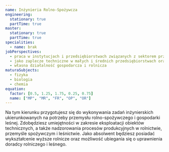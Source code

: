 ```yaml
---
name: Inżynieria Rolno-Spożywcza
engineering:
  stationary: true
  partTime: true
master:
  stationary: true
  partTime: true
specialities:
  - name: brak
jobPerspectives:
  - praca w instytucjach i przedsiębiorstwach związanych z sektorem przetwórstwa rolno-spożywczego, rolnictwem i gospodarką leśną
  - jako zaplecze techniczne w małych i średnich przedsiębiorstwach oraz jednostkach doradczych
  - własna działalność gospodarcza i rolnicza
maturaSubjects:
  - fizyka
  - biologia
  - chemia
equation:
  factor: [0.5, 1.25, 1.75, 0.25, 0.75]
  name: ["MP", "MR", "FR", "OP", "OR"]
---
```


Na tym kierunku przygotujesz się do wykonywania zadań inżynierskich ukierunkowanych na potrzeby przemysłu rolno-spożywczego i gospodarki leśnej. Zdobędziesz umiejętności w zakresie eksploatacji obiektów technicznych, a także nadzorowania procesów produkcyjnych w rolnictwie, przemyśle spożywczym i leśnictwie. Jako absolwent będziesz posiadać
wykształcenie wyższe rolnicze oraz możliwość ubiegania się o uprawnienia doradcy rolniczego i leśnego.
